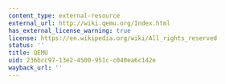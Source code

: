 ```yaml
---
content_type: external-resource
external_url: http://wiki.qemu.org/Index.html
has_external_license_warning: true
license: https://en.wikipedia.org/wiki/All_rights_reserved
status: ''
title: QEMU
uid: 236bcc97-13e2-4500-951c-c040ea6c142e
wayback_url: ''
---
```

